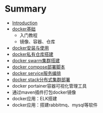 # Summary

* [Introduction](README.md)
* [docker基础](dockerji-chu.md)
  * 入门教程
  * 镜像、容器、仓库
* [docker安装与使用](dockeran-zhuang-yu-shi-yong.md)
* [docker私有仓库搭建](dockersi-you-cang-ku-da-jian.md)
* [docker swarm集群搭建](docker-swarmji-qun-da-jian.md)
* [docker compose部署脚本](docker-composebu-shu-jiao-ben.md)
* [docker service服务编排](docker-servicefu-wu-bian-pai.md)
* [docker stack分布式集群部署](docker-stackfen-bu-shi-ji-qun-bu-shu.md)
* docker portainer容器可视化管理工具
* 通过maven插件打包docker镜像
* docker应用：ELK搭建
* docker应用：搭建rabbitmq、mysql等软件

